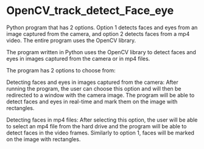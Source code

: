 # OpenCV_track_detect_Face_eye

 Python program that has 2 options. Option 1 detects faces and eyes from an image captured from the camera, and option 2 detects faces from a mp4 video. The entire program uses the OpenCV library.

The program written in Python uses the OpenCV library to detect faces and eyes in images captured from the camera or in mp4 files.

The program has 2 options to choose from:

Detecting faces and eyes in images captured from the camera:
After running the program, the user can choose this option and will then be redirected to a window with the camera image. The program will be able to detect faces and eyes in real-time and mark them on the image with rectangles.

Detecting faces in mp4 files:
After selecting this option, the user will be able to select an mp4 file from the hard drive and the program will be able to detect faces in the video frames. Similarly to option 1, faces will be marked on the image with rectangles.
